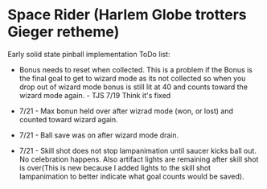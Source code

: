 # Space Rider (Harlem Globe trotters Gieger retheme)
Early solid state pinball implementation
ToDo list:
* Bonus needs to reset when collected. This is a problem if the Bonus is the final goal to get to wizard mode as its not collected so when you drop out of wizard mode bonus is still lit at 40 and counts toward the wizard mode again. - TJS 7/19 Think it's fixed

* 7/21 - Max bonun held over after wizrad mode (won, or lost) and counted toward wizard again.
* 7/21 - Ball save was on after wizard mode drain.
* 7/21 - Skill shot does not stop lampanimation until saucer kicks ball out. No celebration happens. Also artifact lights are remaining after skill shot is over(This is new because I added lights to the skill shot lampanimation to better indicate what goal counts would be saved).
